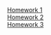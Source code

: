 [Homework 1](https://iraboldyrieva.github.io/genius-homework//genius-homework-1/)<br>
[Homework 2](https://iraboldyrieva.github.io/genius-homework//genius-homework-2/)<br>
[Homework 3](https://iraboldyrieva.github.io/genius-homework//genius-homework-3/)<br>

